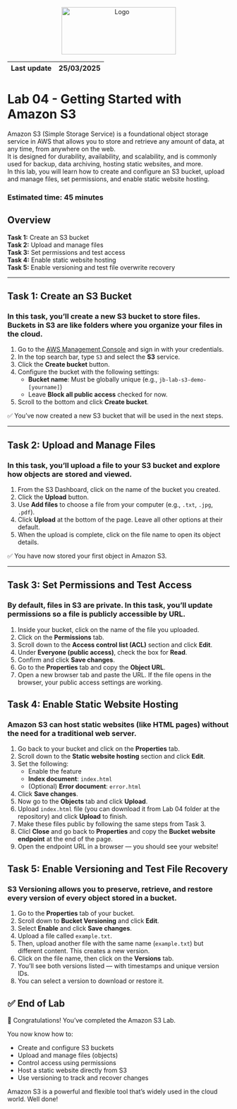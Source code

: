 <p align="center">
  <img src="https://upload.wikimedia.org/wikipedia/commons/8/89/John_bryce_logo.jpg" alt="Logo" width="259" height="107">
</p>  

| Last update | 25/03/2025  |
|-------------|-------------|

# Lab 04 - Getting Started with Amazon S3  
Amazon S3 (Simple Storage Service) is a foundational object storage service in AWS that allows you to store and retrieve any amount of data, at any time, from anywhere on the web.  
It is designed for durability, availability, and scalability, and is commonly used for backup, data archiving, hosting static websites, and more.  
In this lab, you will learn how to create and configure an S3 bucket, upload and manage files, set permissions, and enable static website hosting.

### Estimated time: 45 minutes

## Overview
**Task 1:** Create an S3 bucket  
**Task 2:** Upload and manage files  
**Task 3:** Set permissions and test access  
**Task 4:** Enable static website hosting  
**Task 5:** Enable versioning and test file overwrite recovery  

---

## Task 1: Create an S3 Bucket

### In this task, you’ll create a new S3 bucket to store files. Buckets in S3 are like folders where you organize your files in the cloud.

1. Go to the [AWS Management Console](https://console.aws.amazon.com/) and sign in with your credentials.
2. In the top search bar, type `S3` and select the **S3** service.
3. Click the **Create bucket** button.
4. Configure the bucket with the following settings:
   - **Bucket name**: Must be globally unique (e.g., `jb-lab-s3-demo-[yourname]`)
   - Leave **Block all public access** checked for now.
5. Scroll to the bottom and click **Create bucket**.

✅ You’ve now created a new S3 bucket that will be used in the next steps.

---

## Task 2: Upload and Manage Files

### In this task, you’ll upload a file to your S3 bucket and explore how objects are stored and viewed.

1. From the S3 Dashboard, click on the name of the bucket you created.
2. Click the **Upload** button.
3. Use **Add files** to choose a file from your computer (e.g., `.txt`, `.jpg`, `.pdf`).
4. Click **Upload** at the bottom of the page. Leave all other options at their default.
5. When the upload is complete, click on the file name to open its object details.

✅ You have now stored your first object in Amazon S3.

---

## Task 3: Set Permissions and Test Access

### By default, files in S3 are private. In this task, you’ll update permissions so a file is publicly accessible by URL.

1. Inside your bucket, click on the name of the file you uploaded.
2. Click on the **Permissions** tab.
3. Scroll down to the **Access control list (ACL)** section and click **Edit**.
4. Under **Everyone (public access)**, check the box for **Read**.
5. Confirm and click **Save changes**.
6. Go to the **Properties** tab and copy the **Object URL**.
7. Open a new browser tab and paste the URL. If the file opens in the browser, your public access settings are working.

## Task 4: Enable Static Website Hosting

### Amazon S3 can host static websites (like HTML pages) without the need for a traditional web server.

1. Go back to your bucket and click on the **Properties** tab.
2. Scroll down to the **Static website hosting** section and click **Edit**.
3. Set the following:
   - Enable the feature
   - **Index document**: `index.html`
   - (Optional) **Error document**: `error.html`
4. Click **Save changes**.
5. Now go to the **Objects** tab and click **Upload**.
6. Upload `index.html` file (you can download it from Lab 04 folder at the repository) and click **Upload** to finish.
7. Make these files public by following the same steps from Task 3.
8. Clicl **Close** and go back to **Properties** and copy the **Bucket website endpoint** at the end of the page.
9. Open the endpoint URL in a browser — you should see your website!


## Task 5: Enable Versioning and Test File Recovery

### S3 Versioning allows you to preserve, retrieve, and restore every version of every object stored in a bucket.

1. Go to the **Properties** tab of your bucket.
2. Scroll down to **Bucket Versioning** and click **Edit**.
3. Select **Enable** and click **Save changes**.
4. Upload a file called `example.txt`.
5. Then, upload another file with the same name (`example.txt`) but different content. This creates a new version.
6. Click on the file name, then click on the **Versions** tab.
7. You’ll see both versions listed — with timestamps and unique version IDs.
8. You can select a version to download or restore it.


## ✅ End of Lab

🎉 Congratulations! You’ve completed the Amazon S3 Lab.

You now know how to:
- Create and configure S3 buckets
- Upload and manage files (objects)
- Control access using permissions
- Host a static website directly from S3
- Use versioning to track and recover changes

Amazon S3 is a powerful and flexible tool that’s widely used in the cloud world. Well done!
